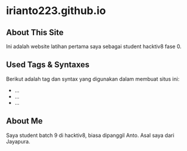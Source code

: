 # irianto223.github.io

## About This Site
Ini adalah website latihan pertama saya sebagai student hacktiv8 fase 0.

## Used Tags & Syntaxes
Berikut adalah tag dan syntax yang digunakan dalam membuat situs ini:
- ...
- ...
- ...

## About Me
Saya student batch 9 di hacktiv8, biasa dipanggil Anto. Asal saya dari Jayapura.
